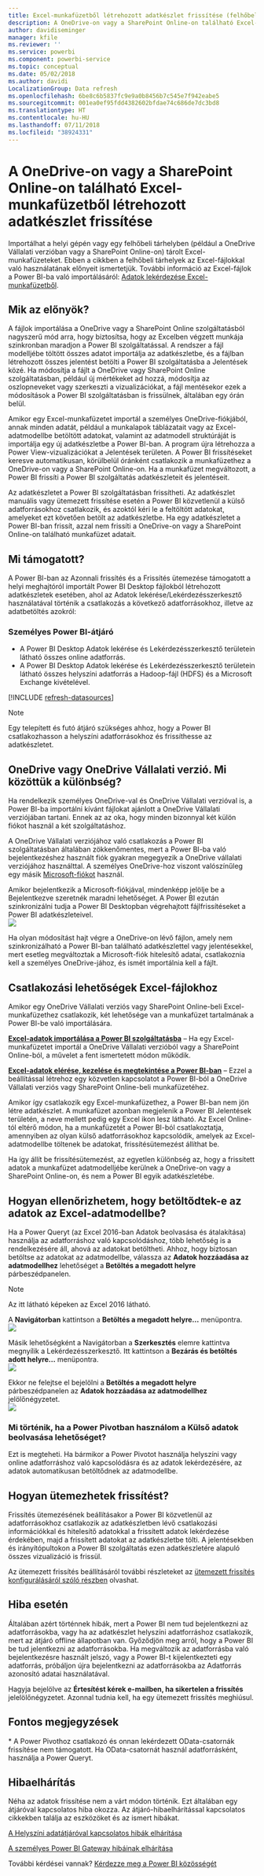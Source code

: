 ```yaml
---
title: Excel-munkafüzetből létrehozott adatkészlet frissítése (felhőbeli)
description: A OneDrive-on vagy a SharePoint Online-on található Excel-munkafüzetből létrehozott adatkészlet frissítése
author: davidiseminger
manager: kfile
ms.reviewer: ''
ms.service: powerbi
ms.component: powerbi-service
ms.topic: conceptual
ms.date: 05/02/2018
ms.author: davidi
LocalizationGroup: Data refresh
ms.openlocfilehash: 6be8c6b5837fc9e9a0b8456b7c545e7f942eabe5
ms.sourcegitcommit: 001ea0ef95fdd4382602bfdae74c686de7dc3bd8
ms.translationtype: HT
ms.contentlocale: hu-HU
ms.lasthandoff: 07/11/2018
ms.locfileid: "38924331"
---
```

# <a name="refresh-a-dataset-created-from-an-excel-workbook-on-onedrive-or-sharepoint-online"></a>A OneDrive-on vagy a SharePoint Online-on található Excel-munkafüzetből létrehozott adatkészlet frissítése
Importálhat a helyi gépén vagy egy felhőbeli tárhelyben (például a OneDrive Vállalati verzióban vagy a SharePoint Online-on) tárolt Excel-munkafüzeteket. Ebben a cikkben a felhőbeli tárhelyek az Excel-fájlokkal való használatának előnyeit ismertetjük. További információ az Excel-fájlok a Power BI-ba való importálásáról: [Adatok lekérdezése Excel-munkafüzetből](service-excel-workbook-files.md).

## <a name="what-are-the-advantages"></a>Mik az előnyök?
A fájlok importálása a OneDrive vagy a SharePoint Online szolgáltatásból nagyszerű mód arra, hogy biztosítsa, hogy az Excelben végzett munkája szinkronban maradjon a Power BI szolgáltatással. A rendszer a fájl modelljébe töltött összes adatot importálja az adatkészletbe, és a fájlban létrehozott összes jelentést betölti a Power BI szolgáltatásba a Jelentések közé. Ha módosítja a fájlt a OneDrive vagy SharePoint Online szolgáltatásban, például új mértékeket ad hozzá, módosítja az oszlopneveket vagy szerkeszti a vizualizációkat, a fájl mentésekor ezek a módosítások a Power BI szolgáltatásban is frissülnek, általában egy órán belül.

Amikor egy Excel-munkafüzetet importál a személyes OneDrive-fiókjából, annak minden adatát, például a munkalapok táblázatait vagy az Excel-adatmodellbe betöltött adatokat, valamint az adatmodell struktúráját is importálja egy új adatkészletbe a Power BI-ban. A program újra létrehozza a Power View-vizualizációkat a Jelentések területen. A Power BI frissítéseket keresve automatikusan, körülbelül óránként csatlakozik a munkafüzethez a OneDrive-on vagy a SharePoint Online-on. Ha a munkafüzet megváltozott, a Power BI frissíti a Power BI szolgáltatás adatkészleteit és jelentéseit.

Az adatkészletet a Power BI szolgáltatásban frissítheti. Az adatkészlet manuális vagy ütemezett frissítése esetén a Power BI közvetlenül a külső adatforrásokhoz csatlakozik, és azoktól kéri le a feltöltött adatokat, amelyeket ezt követően betölt az adatkészletbe. Ha egy adatkészletet a Power BI-ban frissít, azzal nem frissíti a OneDrive-on vagy a SharePoint Online-on található munkafüzet adatait. 

## <a name="whats-supported"></a>Mi támogatott?
A Power BI-ban az Azonnali frissítés és a Frissítés ütemezése támogatott a helyi meghajtóról importált Power BI Desktop fájlokból létrehozott adatkészletek esetében, ahol az Adatok lekérése/Lekérdezésszerkesztő használatával történik a csatlakozás a következő adatforrásokhoz, illetve az adatbetöltés azokról:  

### <a name="power-bi-gateway---personal"></a>Személyes Power BI-átjáró
* A Power BI Desktop Adatok lekérése és Lekérdezésszerkesztő területein látható összes online adatforrás.
* A Power BI Desktop Adatok lekérése és Lekérdezésszerkesztő területein látható összes helyszíni adatforrás a Hadoop-fájl (HDFS) és a Microsoft Exchange kivételével.

<!-- Refresh Data sources-->
[!INCLUDE [refresh-datasources](./includes/refresh-datasources.md)]

> [!NOTE]
> Egy telepített és futó átjáró szükséges ahhoz, hogy a Power BI csatlakozhasson a helyszíni adatforrásokhoz és frissíthesse az adatkészletet.
> 
> 

## <a name="onedrive-or-onedrive-for-business-whats-the-difference"></a>OneDrive vagy OneDrive Vállalati verzió. Mi közöttük a különbség?
Ha rendelkezik személyes OneDrive-val és OneDrive Vállalati verzióval is, a Power BI-ba importálni kívánt fájlokat ajánlott a OneDrive Vállalati verziójában tartani. Ennek az az oka, hogy minden bizonnyal két külön fiókot használ a két szolgáltatáshoz.

A OneDrive Vállalati verziójához való csatlakozás a Power BI szolgáltatásban általában zökkenőmentes, mert a Power BI-ba való bejelentkezéshez használt fiók gyakran megegyezik a OneDrive vállalati verziójához használttal. A személyes OneDrive-hoz viszont valószínűleg egy másik [Microsoft-fiókot](https://account.microsoft.com) használ.

Amikor bejelentkezik a Microsoft-fiókjával, mindenképp jelölje be a Bejelentkezve szeretnék maradni lehetőséget. A Power BI ezután szinkronizálni tudja a Power BI Desktopban végrehajtott fájlfrissítéseket a Power BI adatkészleteivel.  
    ![](media/refresh-excel-file-onedrive/refresh_signin_keepmesignedin.png)

Ha olyan módosítást hajt végre a OneDrive-on lévő fájlon, amely nem szinkronizálható a Power BI-ban található adatkészlettel vagy jelentésekkel, mert esetleg megváltoztak a Microsoft-fiók hitelesítő adatai, csatlakoznia kell a személyes OneDrive-jához, és ismét importálnia kell a fájlt.

## <a name="options-for-connecting-to-excel-file"></a>Csatlakozási lehetőségek Excel-fájlokhoz
Amikor egy OneDrive Vállalati verziós vagy SharePoint Online-beli Excel-munkafüzethez csatlakozik, két lehetősége van a munkafüzet tartalmának a Power BI-be való importálására.

[**Excel-adatok importálása a Power BI szolgáltatásba**](service-excel-workbook-files.md#import-or-connect-to-an-excel-workbook-from-power-bi) – Ha egy Excel-munkafüzetet importál a OneDrive Vállalati verzióból vagy a SharePoint Online-ból, a művelet a fent ismertetett módon működik.

[**Excel-adatok elérése, kezelése és megtekintése a Power BI-ban**](service-excel-workbook-files.md#one-excel-workbook--two-ways-to-use-it) – Ezzel a beállítással létrehoz egy közvetlen kapcsolatot a Power BI-ból a OneDrive Vállalati verziós vagy SharePoint Online-beli munkafüzetéhez.

Amikor így csatlakozik egy Excel-munkafüzethez, a Power BI-ban nem jön létre adatkészlet. A munkafüzet azonban megjelenik a Power BI Jelentések területén, a neve mellett pedig egy Excel ikon lesz látható. Az Excel Online-tól eltérő módon, ha a munkafüzetét a Power BI-ból csatlakoztatja, amennyiben az olyan külső adatforrásokhoz kapcsolódik, amelyek az Excel-adatmodellbe töltenek be adatokat, frissítésütemezést állíthat be.

Ha így állít be frissítésütemezést, az egyetlen különbség az, hogy a frissített adatok a munkafüzet adatmodelljébe kerülnek a OneDrive-on vagy a SharePoint Online-on, és nem a Power BI egyik adatkészletébe.

## <a name="how-do-i-make-sure-data-is-loaded-to-the-excel-data-model"></a>Hogyan ellenőrizhetem, hogy betöltődtek-e az adatok az Excel-adatmodellbe?
Ha a Power Queryt (az Excel 2016-ban Adatok beolvasása és átalakítása) használja az adatforráshoz való kapcsolódáshoz, több lehetőség is a rendelkezésére áll, ahová az adatokat betöltheti. Ahhoz, hogy biztosan betöltse az adatokat az adatmodellbe, válassza az **Adatok hozzáadása az adatmodellhez** lehetőséget a **Betöltés a megadott helyre** párbeszédpanelen.

> [!NOTE]
> Az itt látható képeken az Excel 2016 látható.
> 
> 

A **Navigátorban** kattintson a **Betöltés a megadott helyre...** menüpontra.  
    ![](media/refresh-excel-file-onedrive/refresh_loadtodm_1.png)

Másik lehetőségként a Navigátorban a **Szerkesztés** elemre kattintva megnyílik a Lekérdezésszerkesztő. Itt kattintson a **Bezárás és betöltés adott helyre...** menüpontra.  
    ![](media/refresh-excel-file-onedrive/refresh_loadtodm_2.png)

Ekkor ne felejtse el bejelölni a **Betöltés a megadott helyre** párbeszédpanelen az **Adatok hozzáadása az adatmodellhez** jelölőnégyzetet.  
    ![](media/refresh-excel-file-onedrive/refresh_loadtodm_3.png)

### <a name="what-if-i-use-get-external-data-in-power-pivot"></a>Mi történik, ha a Power Pivotban használom a Külső adatok beolvasása lehetőséget?
Ezt is megteheti. Ha bármikor a Power Pivotot használja helyszíni vagy online adatforráshoz való kapcsolódásra és az adatok lekérdezésére, az adatok automatikusan betöltődnek az adatmodellbe.

## <a name="how-do-i-schedule-refresh"></a>Hogyan ütemezhetek frissítést?
Frissítés ütemezésének beállításakor a Power BI közvetlenül az adatforrásokhoz csatlakozik az adatkészletben lévő csatlakozási információkkal és hitelesítő adatokkal a frissített adatok lekérdezése érdekében, majd a frissített adatokat az adatkészletbe tölti. A jelentésekben és irányítópultokon a Power BI szolgáltatás ezen adatkészletére alapuló összes vizualizáció is frissül.

Az ütemezett frissítés beállításáról további részleteket az [ütemezett frissítés konfigurálásáról szóló részben](refresh-scheduled-refresh.md) olvashat.

## <a name="when-things-go-wrong"></a>Hiba esetén
Általában azért történnek hibák, mert a Power BI nem tud bejelentkezni az adatforrásokba, vagy ha az adatkészlet helyszíni adatforráshoz csatlakozik, mert az átjáró offline állapotban van. Győződjön meg arról, hogy a Power BI be tud jelentkezni az adatforrásokba. Ha megváltozik az adatforrásba való bejelentkezésre használt jelszó, vagy a Power BI-t kijelentkezteti egy adatforrás, próbáljon újra bejelentkezni az adatforrásokba az Adatforrás azonosító adatai használatával.

Hagyja bejelölve az **Értesítést kérek e-mailben, ha sikertelen a frissítés** jelelölőnégyzetet. Azonnal tudnia kell, ha egy ütemezett frissítés meghiúsul.

## <a name="important-notes"></a>Fontos megjegyzések
\* A Power Pivothoz csatlakozó és onnan lekérdezett OData-csatornák frissítése nem támogatott. Ha OData-csatornát használ adatforrásként, használja a Power Queryt.

## <a name="troubleshooting"></a>Hibaelhárítás
Néha az adatok frissítése nem a várt módon történik. Ezt általában egy átjáróval kapcsolatos hiba okozza. Az átjáró-hibaelhárítással kapcsolatos cikkekben találja az eszközöket és az ismert hibákat.

[A Helyszíni adatátjáróval kapcsolatos hibák elhárítása](service-gateway-onprem-tshoot.md)

[A személyes Power BI Gateway hibáinak elhárítása](service-admin-troubleshooting-power-bi-personal-gateway.md)

További kérdései vannak? [Kérdezze meg a Power BI közösségét](http://community.powerbi.com/)

